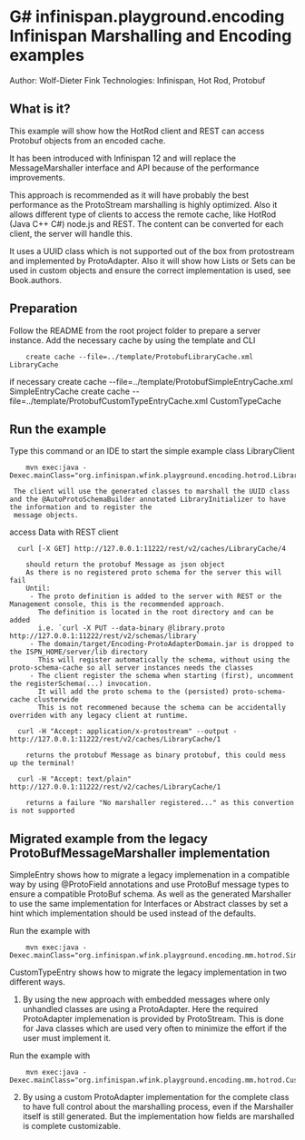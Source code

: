 G# infinispan.playground.encoding
Infinispan Marshalling and Encoding examples
===============================

Author: Wolf-Dieter Fink
Technologies: Infinispan, Hot Rod, Protobuf


What is it?
-----------

This example will show how the HotRod client and REST can access Protobuf objects from an encoded cache.

It has been introduced with Infinispan 12 and will replace the MessageMarshaller interface and API because of the performance improvements.

This approach is recommended as it will have probably the best performance as the ProtoStream marshalling is highly optimized.
Also it allows different type of clients to access the remote cache, like HotRod (Java C++ C#) node.js and REST.
The content can be converted for each client, the server will handle this.

It uses a UUID class which is not supported out of the box from protostream and implemented by ProtoAdapter.
Also it will show how Lists or Sets can be used in custom objects and ensure the correct implementation is used, see Book.authors.


Preparation
-------------
Follow the README from the root project folder to prepare a server instance.
Add the necessary cache by using the template and CLI

        create cache --file=../template/ProtobufLibraryCache.xml LibraryCache

if necessary
        create cache --file=../template/ProtobufSimpleEntryCache.xml SimpleEntryCache
        create cache --file=../template/ProtobufCustomTypeEntryCache.xml CustomTypeCache


Run the example
-------------------------

   Type this command or an IDE to start the simple example class LibraryClient

        mvn exec:java -Dexec.mainClass="org.infinispan.wfink.playground.encoding.hotrod.LibraryClient"

     The client will use the generated classes to marshall the UUID class and the @AutoProtoSchemaBuilder annotated LibraryInitializer to have the information and to register the 
     message objects.



   access Data with REST client

      curl [-X GET] http://127.0.0.1:11222/rest/v2/caches/LibraryCache/4

        should return the protobuf Message as json object
        As there is no registered proto schema for the server this will fail
        Until:
         - The proto definition is added to the server with REST or the Management console, this is the recommended approach.
           The definition is located in the root directory and can be added
           i.e. `curl -X PUT --data-binary @library.proto http://127.0.0.1:11222/rest/v2/schemas/library`
         - The domain/target/Encoding-ProtoAdapterDomain.jar is dropped to the ISPN_HOME/server/lib directory
           This will register automatically the schema, without using the proto-schema-cache so all server instances needs the classes
         - The client register the schema when starting (first), uncomment the registerSchema(...) invocation.
           It will add the proto schema to the (persisted) proto-schema-cache clusterwide
           This is not recommened because the schema can be accidentally overriden with any legacy client at runtime.

      curl -H "Accept: application/x-protostream" --output -  http://127.0.0.1:11222/rest/v2/caches/LibraryCache/1

        returns the protobuf Message as binary protobuf, this could mess up the terminal!

      curl -H "Accept: text/plain" http://127.0.0.1:11222/rest/v2/caches/LibraryCache/1

        returns a failure "No marshaller registered..." as this convertion is not supported



Migrated example from the legacy ProtoBufMessageMarshaller implementation
------------------------------------------------------------------

SimpleEntry shows how to migrate a legacy implemenation in a compatible way by using @ProtoField annotations and use ProtoBuf message types to ensure a compatible ProtoBuf schema.
As well as the generated Marshaller to use the same implementation for Interfaces or Abstract classes by set a hint which implementation should be used instead of the defaults.

Run the example with

        mvn exec:java -Dexec.mainClass="org.infinispan.wfink.playground.encoding.mm.hotrod.SimpleEntryClient"


CustomTypeEntry shows how to migrate the legacy implementation in two different ways.
1) By using the new approach with embedded messages where only unhandled classes are using a ProtoAdapter. Here the required ProtoAdapter implemenation is provided by ProtoStream. This is done for Java classes which are used very often to minimize the effort if the user must implement it.

Run the example with

        mvn exec:java -Dexec.mainClass="org.infinispan.wfink.playground.encoding.mm.hotrod.CustomTypeEntryClient"


2) By using a custom ProtoAdapter implementation for the complete class to have full control about the marshalling process, even if the Marshaller itself is still generated.
But the implementation how fields are marshalled is complete customizable.
